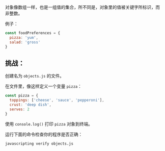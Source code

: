 对象像数组一样，也是一组值的集合，所不同是，对象里的值被关键字所标识，而非整数。

例子：

```js
const foodPreferences = {
  pizza: 'yum',
  salad: 'gross'
}
```

## 挑战：

创建名为 `objects.js` 的文件。

在文件里，像这样定义一个变量 `pizza`：

```js
const pizza = {
  toppings: ['cheese', 'sauce', 'pepperoni'],
  crust: 'deep dish',
  serves: 2
}
```

使用 `console.log()` 打印 `pizza` 对象到终端。

运行下面的命令检查你的程序是否正确：

```bash
javascripting verify objects.js
```
